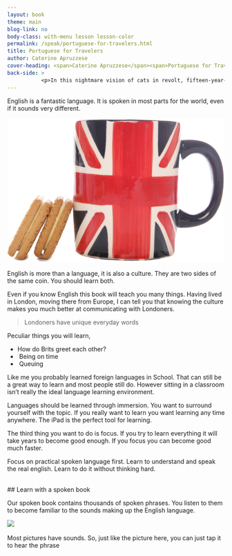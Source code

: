 ```yaml
---
layout: book
theme: main
blog-link: no
body-class: with-menu lesson lesson-color
permalink: /speak/portuguese-for-travelers.html
title: Portuguese for Travelers
author: Caterine Apruzzese
cover-heading: <span>Caterine Apruzzese</span><span>Portuguese for Travelers</span>
back-side: >
           <p>In this nightmare vision of cats in revolt, fifteen-year-old Alex and his friends set out on a diabolical orgy of robbery, rape, torture and murder. Alex is jailed for his teenage delinquency and the State tries to reform him - but at what cost?</p>
---
```


English is a fantastic language. It is spoken in most parts for the world, even if it sounds very different.

<img class="right-side" src="/assets/english-cup.jpg" onclick="Resolver('page::player::').setSrc('/assets/copper-likes-cuppa.mp3'); Resolver('page::player::').play();">

English is more than a language, it is also a culture. They are two sides of the same coin. You should learn both.

Even if you know English this book will teach you many things.
Having lived in London, moving there from Europe, I can tell you that knowing the culture makes you much better at communicating with Londoners.

<blockquote>Londoners have unique everyday words</blockquote>

Peculiar things you will learn,

* How do Brits greet each other?​
*  Being on time
* ​ Queuing​  

Like me you probably learned foreign languages in School. That can still be a great way to learn and most people still do. However sitting in a classroom isn’t really the ideal language learning environment.

Languages should be learned through immersion. You want to surround yourself with the topic. 
If you really want to learn you want learning any time anywhere.
The iPad is the perfect tool for learning.


The third thing you want to do is focus. If you try to learn everything it will take years to become good enough. If you focus you can become good much faster.

Focus on practical spoken language first. Learn to understand and speak the real english. 
Learn to do it without thinking hard.


<br class="column">
## Learn with a spoken book

Our spoken book contains thousands of spoken phrases. 
You listen to them to become familiar to the sounds making up the English language.

<img class="right-side" src="/assets/book-glasses.jpg" onclick="Resolver('page::player::').setSrc('/assets/i-dont-eat-nuts.mp3'); Resolver('page::player::').play();">

Most pictures have sounds. So, just like the picture here, you can just tap it to hear the phrase

